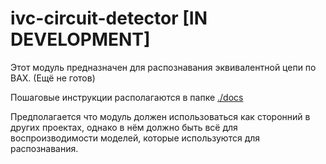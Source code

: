# ivc-circuit-detector [IN DEVELOPMENT]

Этот модуль предназначен для распознавания эквивалентной цепи по ВАХ. (Ещё не готов)

Пошаговые инструкции располагаются в папке [./docs](./docs)

Предполагается что модуль должен использоваться как сторонний в других проектах, однако в нём должно быть всё для воспроизводимости моделей, которые используются для распознавания.


